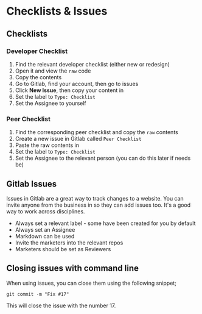 # Checklists & Issues

## Checklists

### Developer Checklist

1.  Find the relevant developer checklist (either new or redesign)
2.  Open it and view the `raw` code
3.  Copy the contents
4.  Go to Gitlab, find your account, then go to issues
5.  Click **New Issue**, then copy your content in
6.  Set the label to `Type: Checklist`
7.  Set the Assignee to yourself

### Peer Checklist

1.  Find the corresponding peer checklist and copy the `raw` contents
2.  Create a new issue in Gitlab called `Peer Checklist`
3.  Paste the raw contents in
4.  Set the label to `Type: Checklist`
5.  Set the Assignee to the relevant person (you can do this later if needs be)

## Gitlab Issues

Issues in Gitlab are a great way to track changes to a website. You can invite anyone from the business in so they can add issues too. It's a good way to work across disciplines.

- Always set a relevant label - some have been created for you by default
- Always set an Assignee
- Markdown can be used
- Invite the marketers into the relevant repos
- Marketers should be set as Reviewers

## Closing issues with command line

When using issues, you can close them using the following snippet;

    git commit -m "Fix #17"

This will close the issue with the number 17.
